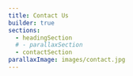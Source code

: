 ```yaml
---
title: Contact Us
builder: true
sections:
  - headingSection
  # - parallaxSection
  - contactSection
parallaxImage: images/contact.jpg
---
```

